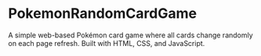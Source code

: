 # PokemonRandomCardGame
A simple web-based Pokémon card game where all cards change randomly on each page refresh. Built with HTML, CSS, and JavaScript.
